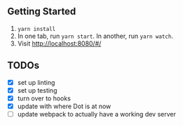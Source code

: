 ## Getting Started

1. `yarn install`
2. In one tab, run `yarn start`. In another, run `yarn watch`.
3. Visit [http://localhost:8080/#/](http://localhost:8080/#/)

## TODOs

- [x] set up linting
- [x] set up testing
- [x] turn over to hooks
- [x] update with where Dot is at now
- [ ] update webpack to actually have a working dev server
